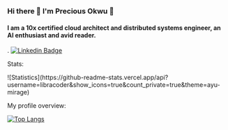 ### Hi there 👋 I'm Precious Okwu 🙂

#### I am a 10x certified cloud architect and distributed systems engineer, an AI enthusiast and avid reader.

.
[![Linkedin Badge](https://img.shields.io/badge/LinkedIn-Precious%20Okwu-blue?style=flat-square&logo=Linkedin&logoColor=white&link=https://www.linkedin.com/in/libracoder/)](https://www.linkedin.com/in/libracoder/)
<div>
  <p>Stats: </p>
  ![Statistics](https://github-readme-stats.vercel.app/api?username=libracoder&show_icons=true&count_private=true&theme=ayu-mirage)
</div>
<div>
  <p>My profile overview: </p>
  
 [![Top Langs](https://github-readme-stats.vercel.app/api/top-langs/?username=libracoder&layout=compact&theme=ayu-mirage)](https://github.com/libracoder/github-readme-stats)
</div>
